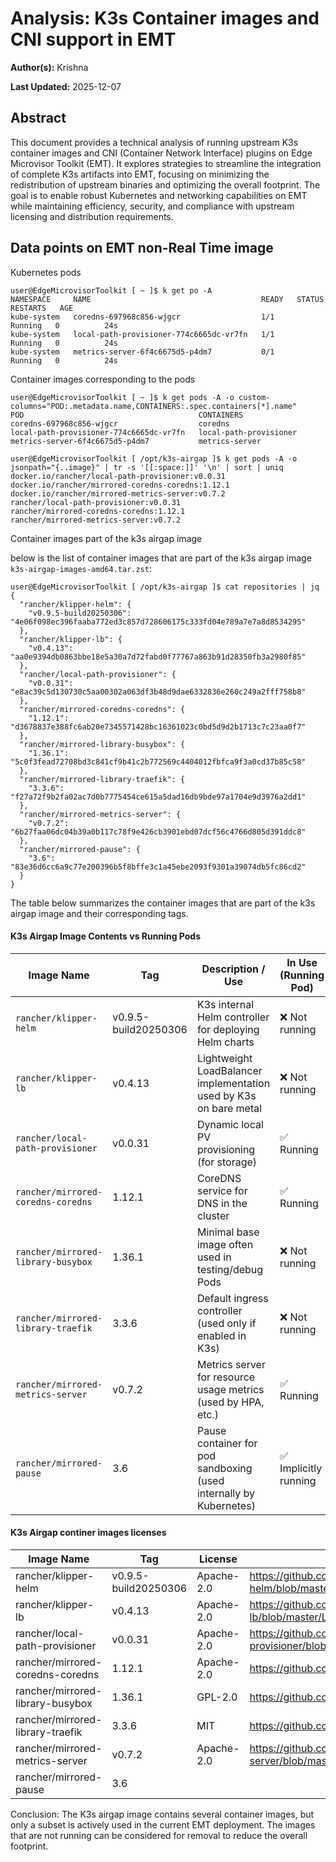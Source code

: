 # Analysis: K3s Container images and CNI support in EMT

**Author(s):** Krishna

**Last Updated:** 2025-12-07

## Abstract

This document provides a technical analysis of running upstream K3s container images and CNI (Container Network Interface)
plugins on Edge Microvisor Toolkit (EMT). It explores strategies to streamline the integration of complete K3s artifacts
into EMT, focusing on minimizing the redistribution of upstream binaries and optimizing the overall footprint. The goal is
to enable robust Kubernetes and networking capabilities on EMT while maintaining efficiency, security, and
compliance with upstream licensing and distribution requirements.

## Data points on EMT non-Real Time image

Kubernetes pods

```shell
user@EdgeMicrovisorToolkit [ ~ ]$ k get po -A
NAMESPACE     NAME                                      READY   STATUS    RESTARTS   AGE
kube-system   coredns-697968c856-wjgcr                  1/1     Running   0          24s
kube-system   local-path-provisioner-774c6665dc-vr7fn   1/1     Running   0          24s
kube-system   metrics-server-6f4c6675d5-p4dm7           0/1     Running   0          24s
```

Container images corresponding to the pods

```shell
user@EdgeMicrovisorToolkit [ ~ ]$ k get pods -A -o custom-columns="POD:.metadata.name,CONTAINERS:.spec.containers[*].name"
POD                                       CONTAINERS
coredns-697968c856-wjgcr                  coredns
local-path-provisioner-774c6665dc-vr7fn   local-path-provisioner
metrics-server-6f4c6675d5-p4dm7           metrics-server
```

```shell
user@EdgeMicrovisorToolkit [ /opt/k3s-airgap ]$ k get pods -A -o jsonpath="{..image}" | tr -s '[[:space:]]' '\n' | sort | uniq
docker.io/rancher/local-path-provisioner:v0.0.31
docker.io/rancher/mirrored-coredns-coredns:1.12.1
docker.io/rancher/mirrored-metrics-server:v0.7.2
rancher/local-path-provisioner:v0.0.31
rancher/mirrored-coredns-coredns:1.12.1
rancher/mirrored-metrics-server:v0.7.2
```

Container images part of the k3s airgap image

below is the list of container images that are part of the k3s airgap image `k3s-airgap-images-amd64.tar.zst`:

```shell
user@EdgeMicrovisorToolkit [ /opt/k3s-airgap ]$ cat repositories | jq
{
  "rancher/klipper-helm": {
    "v0.9.5-build20250306": "4e06f098ec396faaba772ed3c857d728606175c333fd04e789a7e7a8d8534295"
  },
  "rancher/klipper-lb": {
    "v0.4.13": "aa0e9394db0863bbe18e5a30a7d72fabd0f77767a863b91d28350fb3a2980f85"
  },
  "rancher/local-path-provisioner": {
    "v0.0.31": "e8ac39c5d130730c5aa00302a063df3b48d9dae6332836e260c249a2fff758b8"
  },
  "rancher/mirrored-coredns-coredns": {
    "1.12.1": "d3678837e388fc6ab20e7345571428bc16361023c0bd5d9d2b1713c7c23aa0f7"
  },
  "rancher/mirrored-library-busybox": {
    "1.36.1": "5c0f3fead72708bd3c841cf9b41c2b772569c4404012fbfca9f3a0cd37b85c58"
  },
  "rancher/mirrored-library-traefik": {
    "3.3.6": "f27a72f9b2fa02ac7d0b7775454ce615a5dad16db9bde97a1704e9d3976a2dd1"
  },
  "rancher/mirrored-metrics-server": {
    "v0.7.2": "6b27faa06dc04b39a0b117c78f9e426cb3901ebd07dcf56c4766d805d391ddc8"
  },
  "rancher/mirrored-pause": {
    "3.6": "83e36d6cc6a9c77e200396b5f8bffe3c1a45ebe2093f9301a39074db5fc86cd2"
  }
}
```

The table below summarizes the container images that are part of the k3s airgap image and their corresponding tags.

#### K3s Airgap Image Contents vs Running Pods

| Image Name                         | Tag                  | Description / Use                                                  | In Use (Running Pod)     |
| ----------------------------------- | -------------------- | ------------------------------------------------------------------ | ------------------------ |
| `rancher/klipper-helm`              | v0.9.5-build20250306 | K3s internal Helm controller for deploying Helm charts             | ❌ Not running           |
| `rancher/klipper-lb`                | v0.4.13              | Lightweight LoadBalancer implementation used by K3s on bare metal  | ❌ Not running           |
| `rancher/local-path-provisioner`    | v0.0.31              | Dynamic local PV provisioning (for storage)                        | ✅ Running               |
| `rancher/mirrored-coredns-coredns`  | 1.12.1               | CoreDNS service for DNS in the cluster                             | ✅ Running               |
| `rancher/mirrored-library-busybox`  | 1.36.1               | Minimal base image often used in testing/debug Pods                | ❌ Not running           |
| `rancher/mirrored-library-traefik`  | 3.3.6                | Default ingress controller (used only if enabled in K3s)           | ❌ Not running           |
| `rancher/mirrored-metrics-server`   | v0.7.2               | Metrics server for resource usage metrics (used by HPA, etc.)      | ✅ Running               |
| `rancher/mirrored-pause`            | 3.6                  | Pause container for pod sandboxing (used internally by Kubernetes) | ✅ Implicitly running    |

#### K3s Airgap continer images licenses

| Image Name                         | Tag                  | License      | License Link                                                                                  |
|-------------------------------------|----------------------|--------------|----------------------------------------------------------------------------------------------|
| rancher/klipper-helm                | v0.9.5-build20250306 | Apache-2.0   | <https://github.com/k3s-io/klipper-helm/blob/master/LICENSE>                                   |
| rancher/klipper-lb                  | v0.4.13              | Apache-2.0   | <https://github.com/k3s-io/klipper-lb/blob/master/LICENSE>                                     |
| rancher/local-path-provisioner      | v0.0.31              | Apache-2.0   | <https://github.com/rancher/local-path-provisioner/blob/master/LICENSE>                        |
| rancher/mirrored-coredns-coredns    | 1.12.1               | Apache-2.0   | <https://github.com/coredns/coredns/blob/master/LICENSE>                                       |
| rancher/mirrored-library-busybox    | 1.36.1               | GPL-2.0      | <https://github.com/mirror/busybox/blob/master/LICENSE>                                        |
| rancher/mirrored-library-traefik    | 3.3.6                | MIT          | <https://github.com/traefik/traefik/blob/master/LICENSE.md>                                    |
| rancher/mirrored-metrics-server     | v0.7.2               | Apache-2.0   | <https://github.com/kubernetes-sigs/metrics-server/blob/master/LICENSE>                        |
| rancher/mirrored-pause              | 3.6

Conclusion: The K3s airgap image contains several container images, but only a subset is actively used in the current EMT deployment. The images that are not running can be considered for removal to reduce the overall footprint.
